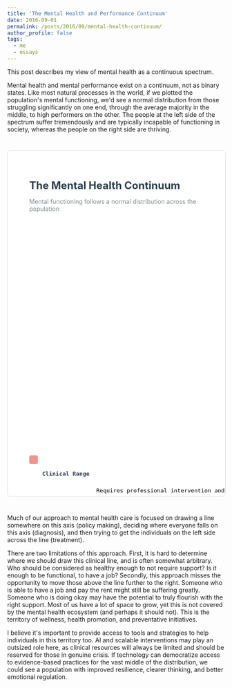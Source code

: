 ```yaml
---
title: 'The Mental Health and Performance Continuum'
date: 2016-09-01
permalink: /posts/2016/09/mental-health-continuum/
author_profile: false
tags:
  - me
  - essays
---
```


This post describes my view of mental health as a continuous spectrum.

Mental health and mental performance exist on a continuum, not as binary states.
Like most natural processes in the world, if we plotted the population's mental functioning, we'd see a normal distribution from those struggling significantly on one end, through the average majority in the middle, to high performers on the other.
The people at the left side of the spectrum suffer tremendously and are typically incapable of functioning in society, whereas the people on the right side are thriving.

<div style="margin: 40px 0;">
<iframe srcdoc='<!DOCTYPE html>
<html lang="en">
<head>
    <meta charset="UTF-8">
    <meta name="viewport" content="width=device-width, initial-scale=1.0">
    <title>Mental Health Continuum</title>
    <script src="https://cdnjs.cloudflare.com/ajax/libs/Chart.js/3.9.1/chart.min.js"></script>
    <style>
        body {
            font-family: -apple-system, BlinkMacSystemFont, "Segoe UI", Roboto, Oxygen, Ubuntu, Cantarell, sans-serif;
            margin: 0;
            padding: 20px;
            background: white;
        }
        .container {
            background: white;
            border-radius: 12px;
            padding: 30px;
        }
        h1 {
            color: #2c3e50;
            margin-bottom: 10px;
            font-size: 24px;
        }
        .subtitle {
            color: #7f8c8d;
            margin-bottom: 30px;
            font-size: 14px;
        }
        #chartContainer {
            position: relative;
            height: 400px;
            margin: 20px 0;
        }
        .legend {
            display: grid;
            grid-template-columns: repeat(auto-fit, minmax(200px, 1fr));
            gap: 15px;
            margin-top: 30px;
        }
        .legend-item {
            display: flex;
            align-items: start;
            gap: 10px;
        }
        .legend-color {
            width: 20px;
            height: 20px;
            border-radius: 4px;
            flex-shrink: 0;
            margin-top: 2px;
        }
        .legend-text {
            font-size: 13px;
            line-height: 1.4;
        }
        .legend-title {
            font-weight: 600;
            color: #2c3e50;
            margin-bottom: 2px;
        }
        .insight {
            background: #f8f9fa;
            border-left: 4px solid #3498db;
            padding: 15px 20px;
            margin-top: 30px;
            border-radius: 4px;
        }
        .insight p {
            margin: 8px 0;
            font-size: 14px;
            color: #34495e;
        }
        .insight strong {
            color: #2c3e50;
        }
    </style>
</head>
<body>
    <div class="container">
        <h1>The Mental Health Continuum</h1>
        <p class="subtitle">Mental functioning follows a normal distribution across the population</p>
        
        <div id="chartContainer">
            <canvas id="distributionChart"></canvas>
        </div>

        <div class="legend">
            <div class="legend-item">
                <div class="legend-color" style="background: rgba(231, 76, 60, 0.6);"></div>
                <div class="legend-text">
                    <div class="legend-title">Clinical Range</div>
                    Requires professional intervention and clinical resources
                </div>
            </div>
            <div class="legend-item">
                <div class="legend-color" style="background: rgba(241, 196, 15, 0.6);"></div>
                <div class="legend-text">
                    <div class="legend-title">At-Risk Zone</div>
                    Would benefit from support but often does not meet clinical criteria
                </div>
            </div>
            <div class="legend-item">
                <div class="legend-color" style="background: rgba(52, 152, 219, 0.6);"></div>
                <div class="legend-text">
                    <div class="legend-title">Average Range</div>
                    Functioning normally but with significant room for improvement
                </div>
            </div>
            <div class="legend-item">
                <div class="legend-color" style="background: rgba(46, 204, 113, 0.6);"></div>
                <div class="legend-text">
                    <div class="legend-title">High Performance</div>
                    Optimal mental functioning and resilience
                </div>
            </div>
        </div>

        <div class="insight">
            <p><strong>Key Insight:</strong> The traditional clinical cutoff (around the 15th percentile) means we only treat those in crisis. But someone at the 50th percentile—perfectly "average"—still has half the population functioning better than them.</p>
            <p><strong>The Opportunity:</strong> Scalable, technology-enabled interventions can serve the vast middle of this distribution, helping average individuals move toward higher performance without diluting clinical resources.</p>
        </div>
    </div>

    <script>
        const ctx = document.getElementById("distributionChart").getContext("2d");
        
        function normalDistribution(x, mean, stdDev) {
            const exponent = -Math.pow(x - mean, 2) / (2 * Math.pow(stdDev, 2));
            return (1 / (stdDev * Math.sqrt(2 * Math.PI))) * Math.exp(exponent);
        }

        const mean = 50;
        const stdDev = 15;
        const dataPoints = [];
        
        for (let x = 0; x <= 100; x += 0.5) {
            dataPoints.push({
                x: x,
                y: normalDistribution(x, mean, stdDev) * 100
            });
        }

        new Chart(ctx, {
            type: "line",
            data: {
                datasets: [
                    {
                        label: "Clinical Range",
                        data: dataPoints.filter(p => p.x <= 20),
                        backgroundColor: "rgba(231, 76, 60, 0.6)",
                        borderColor: "rgba(231, 76, 60, 1)",
                        borderWidth: 2,
                        fill: true,
                        pointRadius: 0,
                        tension: 0.4
                    },
                    {
                        label: "At-Risk",
                        data: dataPoints.filter(p => p.x > 20 && p.x <= 35),
                        backgroundColor: "rgba(241, 196, 15, 0.6)",
                        borderColor: "rgba(241, 196, 15, 1)",
                        borderWidth: 2,
                        fill: true,
                        pointRadius: 0,
                        tension: 0.4
                    },
                    {
                        label: "Average Range",
                        data: dataPoints.filter(p => p.x > 35 && p.x <= 70),
                        backgroundColor: "rgba(52, 152, 219, 0.6)",
                        borderColor: "rgba(52, 152, 219, 1)",
                        borderWidth: 2,
                        fill: true,
                        pointRadius: 0,
                        tension: 0.4
                    },
                    {
                        label: "High Performance",
                        data: dataPoints.filter(p => p.x > 70),
                        backgroundColor: "rgba(46, 204, 113, 0.6)",
                        borderColor: "rgba(46, 204, 113, 1)",
                        borderWidth: 2,
                        fill: true,
                        pointRadius: 0,
                        tension: 0.4
                    }
                ]
            },
            options: {
                responsive: true,
                maintainAspectRatio: false,
                plugins: {
                    legend: {
                        display: false
                    },
                    tooltip: {
                        callbacks: {
                            label: function(context) {
                                return context.dataset.label + ": " + context.parsed.x.toFixed(0) + "th percentile";
                            }
                        }
                    }
                },
                scales: {
                    x: {
                        type: "linear",
                        title: {
                            display: true,
                            text: "Mental Performance Percentile",
                            font: {
                                size: 14,
                                weight: "600"
                            }
                        },
                        min: 0,
                        max: 100,
                        ticks: {
                            callback: function(value) {
                                if (value === 20) return value + "\n(Clinical\nCutoff)";
                                if (value === 50) return value + "\n(Average)";
                                return value;
                            },
                            font: {
                                size: 11
                            }
                        },
                        grid: {
                            color: function(context) {
                                if (context.tick.value === 20 || context.tick.value === 50) {
                                    return "rgba(0, 0, 0, 0.3)";
                                }
                                return "rgba(0, 0, 0, 0.05)";
                            },
                            lineWidth: function(context) {
                                if (context.tick.value === 20 || context.tick.value === 50) {
                                    return 2;
                                }
                                return 1;
                            }
                        }
                    },
                    y: {
                        title: {
                            display: true,
                            text: "Population Density",
                            font: {
                                size: 14,
                                weight: "600"
                            }
                        },
                        ticks: {
                            display: false
                        },
                        grid: {
                            display: false
                        }
                    }
                }
            }
        });
    </script>
</body>
</html>' width="100%" height="800" frameborder="0" style="border: 1px solid #ddd; border-radius: 8px;"></iframe>
</div>

Much of our approach to mental health care is focused on drawing a line somewhere on this axis (policy making), deciding where everyone falls on this axis (diagnosis), and then trying to get the individuals on the left side across the line (treatment).

There are two limitations of this approach.
First, it is hard to determine where we should draw this clinical line, and is often somewhat arbitrary.
Who should be considered as healthy enough to not require support?
Is it enough to be functional, to have a job?
Secondly, this approach misses the opportunity to move those above the line further to the right.
Someone who is able to have a job and pay the rent might still be suffering greatly.
Someone who is doing okay may have the potential to truly flourish with the right support.
Most of us have a lot of space to grow, yet this is not covered by the mental health ecosystem (and perhaps it should not).
This is the territory of wellness, health promotion, and preventative initiatives.

I believe it's important to provide access to tools and strategies to help individuals in this territory too.
AI and scalable interventions may play an outsized role here, as clinical resources will always be limited and should be reserved for those in genuine crisis.
If technology can democratize access to evidence-based practices for the vast middle of the distribution, we could see a population with improved resilience, clearer thinking, and better emotional regulation.
